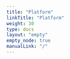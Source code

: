 ```yaml
---
title: "Platform"
linkTitle: "Platform"
weight: 30
type: docs
layout: "empty"
empty_node: true
manualLink: "/"
---
```

